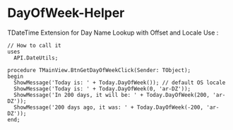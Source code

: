# DayOfWeek-Helper
TDateTime Extension for Day Name Lookup with Offset and Locale
Use :  
  
```
// How to call it
uses
  API.DateUtils;

procedure TMainView.BtnGetDayOfWeekClick(Sender: TObject);
begin
  ShowMessage('Today is: ' + Today.DayOfWeek()); // default OS locale
  ShowMessage('Today is: ' + Today.DayOfWeek(0, 'ar-DZ'));
  ShowMessage('In 200 days, it will be: ' + Today.DayOfWeek(200, 'ar-DZ'));
  ShowMessage('200 days ago, it was: ' + Today.DayOfWeek(-200, 'ar-DZ'));
end;
```  
